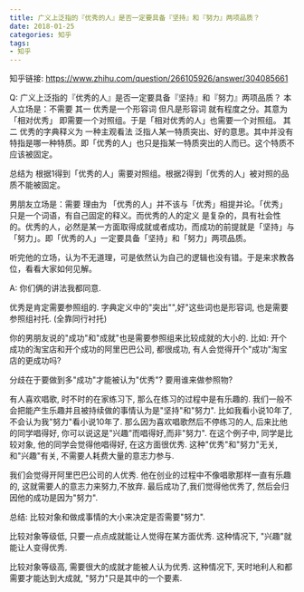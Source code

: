 ```yaml
---
title: 广义上泛指的『优秀的人』是否一定要具备『坚持』和『努力』两项品质？
date: 2018-01-25
categories: 知乎
tags: 
- 知乎
---
```


知乎链接: https://www.zhihu.com/question/266105926/answer/304085661

<!-- more -->

Q: 广义上泛指的『优秀的人』是否一定要具备『坚持』和『努力』两项品质？
本人立场是：不需要
其一 优秀是一个形容词 但凡是形容词 就有程度之分。其意为「相对优秀」 即需要一个对照组。于是「相对优秀的人」也需要一个对照组。
其二 优秀的字典释义为 一种主观看法 泛指人某一特质突出、好的意思。其中并没有特指是哪一种特质。即「优秀的人」也只是指某一特质突出的人而已。这个特质不应该被固定。


总结为  根据1得到「优秀的人」需要对照组。根据2得到「优秀的人」被对照的品质不能被固定。


男朋友立场是：需要
理由为   「优秀的人」并不该与「优秀」相提并论。「优秀」只是一个词语，有自己固定的释义。而优秀的人的定义  是复杂的，具有社会性的。优秀的人，必然是某一方面取得成就或者成功，而成功的前提就是「坚持」与「努力」。即「优秀的人」一定要具备「坚持」和「努力」两项品质。

听完他的立场，认为不无道理，可是依然认为自己的逻辑也没有错。于是来求教各位，看看大家如何见解。

A: 你们俩的讲法我都同意. 

优秀是肯定需要参照组的. 字典定义中的"突出"",好"这些词也是形容词, 也是需要参照组衬托. (全靠同行衬托)

你的男朋友说的"成功"和"成就"也是需要参照组来比较成就的大小的. 比如: 开个成功的淘宝店和开个成功的阿里巴巴公司, 都很成功, 有人会觉得开个"成功"淘宝店的更成功吗? 

分歧在于要做到多"成功"才能被认为"优秀"? 要用谁来做参照物?

有人喜欢唱歌, 时不时的在家练习下, 那么在练习的过程中是有乐趣的. 我们一般不会把能产生乐趣并且被持续做的事情认为是"坚持"和"努力". 比如我看小说10年了, 不会认为我"努力"看小说10年了. 那么因为喜欢唱歌然后不停练习的人, 后来比他的同学唱得好, 你可以说这是"兴趣"而唱得好,而非"努力". 在这个例子中, 同学是比较对象, 他的同学会觉得他唱得好, 在这方面很优秀. 这种"优秀"和"努力"无关, 和"兴趣"有关, 不需要人耗费大量的意志力参与.



我们会觉得开阿里巴巴公司的人优秀. 他在创业的过程中不像唱歌那样一直有乐趣的, 这就需要人的意志力来努力,不放弃. 最后成功了,我们觉得他优秀了, 然后会归因他的成功是因为"努力".

总结: 比较对象和做成事情的大小来决定是否需要"努力".

比较对象等级低, 只要一点点成就能让人觉得在某方面优秀. 这种情况下, "兴趣"就能让人变得优秀. 

比较对象等级高, 需要很大的成就才能被人认为优秀. 这种情况下, 天时地利人和都需要才能达到大成就, "努力"只是其中的一个要素.